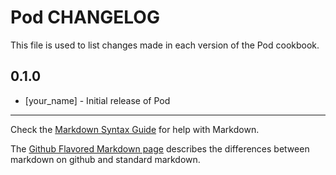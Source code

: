 # Pod CHANGELOG

This file is used to list changes made in each version of the Pod cookbook.

## 0.1.0
- [your_name] - Initial release of Pod

- - -
Check the [Markdown Syntax Guide](http://daringfireball.net/projects/markdown/syntax) for help with Markdown.

The [Github Flavored Markdown page](http://github.github.com/github-flavored-markdown/) describes the differences between markdown on github and standard markdown.
